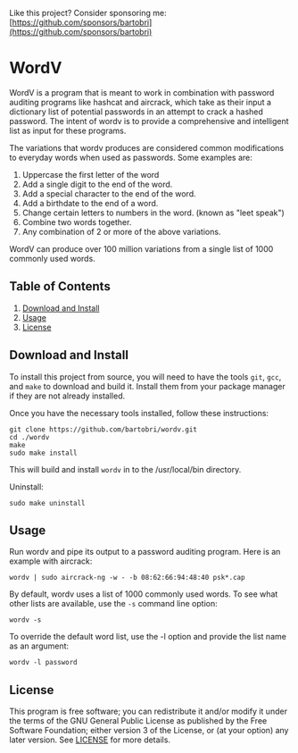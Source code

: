 Like this project? Consider sponsoring me: [https://github.com/sponsors/bartobri](https://github.com/sponsors/bartobri)

WordV
======

WordV is a program that is meant to work in combination with password
auditing programs like hashcat and aircrack, which take as their input a
dictionary list of potential passwords in an attempt to crack a hashed
password. The intent of wordv is to provide a comprehensive and intelligent
list as input for these programs.

The variations that wordv produces are considered common modifications to
everyday words when used as passwords. Some examples are:

1. Uppercase the first letter of the word
2. Add a single digit to the end of the word.
3. Add a special character to the end of the word.
4. Add a birthdate to the end of a word.
5. Change certain letters to numbers in the word. (known as "leet speak")
6. Combine two words together.
7. Any combination of 2 or more of the above variations.

WordV can produce over 100 million variations from a single list of
1000 commonly used words.

Table of Contents
-----------------

1. [Download and Install](#download-and-install)
3. [Usage](#usage)
5. [License](#license)

Download and Install
--------------------

To install this project from source, you will need to have the tools `git`,
`gcc`, and `make` to download and build it. Install them from your package
manager if they are not already installed.

Once you have the necessary tools installed, follow these instructions:

```
git clone https://github.com/bartobri/wordv.git
cd ./wordv
make
sudo make install
```

This will build and install `wordv` in to the /usr/local/bin directory.

Uninstall:

```
sudo make uninstall
```

Usage
-----

Run wordv and pipe its output to a password auditing program. Here is an
example with aircrack:

```
wordv | sudo aircrack-ng -w - -b 08:62:66:94:48:40 psk*.cap
```

By default, wordv uses a list of 1000 commonly used words. To see what
other lists are available, use the `-s` command line option:

```
wordv -s
```

To override the default word list, use the -l option and provide the list
name as an argument:

```
wordv -l password
```

License
-------

This program is free software; you can redistribute it and/or modify it under the terms of the GNU 
General Public License as published by the Free Software Foundation; either version 3 of the License,
or (at your option) any later version.  See [LICENSE](LICENSE) for more details.


